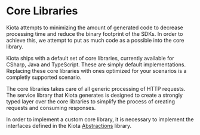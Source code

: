 # Core Libraries

Kiota attempts to minimizing the amount of generated code to decrease processing time and reduce the binary footprint of the SDKs. In order to achieve this, we attempt to put as much code as a possible into the core library.

Kiota ships with a default set of core libraries, currently available for CSharp, Java and TypeScript.  These are simply default implementations. Replacing these core libraries with ones optimized for your scenarios is a completly supported scenario.

The core libraries takes care of all generic processing of HTTP requests. The service library that Kiota generates is designed to create a strongly typed layer over the core libraries to simplify the process of creating requests and consuming responses.

In order to implement a custom core library, it is necessary to implement the interfaces defined in the Kiota [Abstractions](kiotaabstractions) library.
